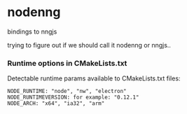 # nodenng

bindings to nngjs

trying to figure out if we should call it nodenng or nngjs..

### Runtime options in CMakeLists.txt

Detectable runtime params available to CMakeLists.txt files:

```
NODE_RUNTIME: "node", "nw", "electron"
NODE_RUNTIMEVERSION: for example: "0.12.1"
NODE_ARCH: "x64", "ia32", "arm"
```
